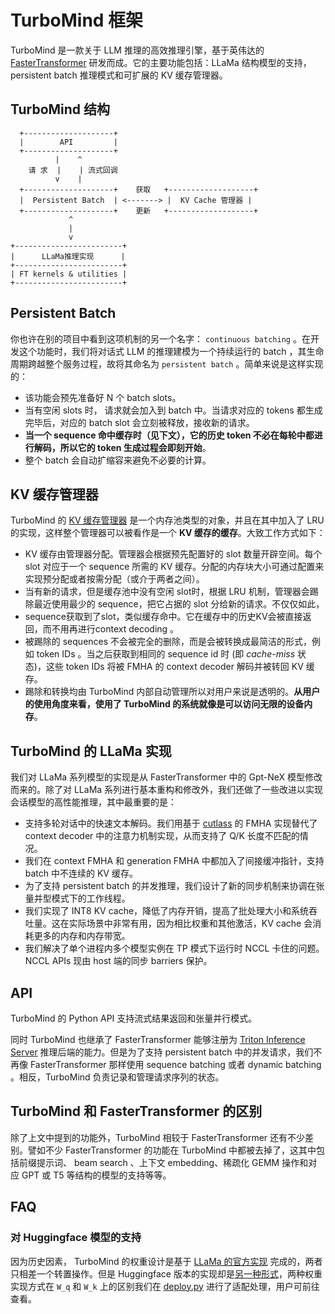 # TurboMind 框架

TurboMind 是一款关于 LLM 推理的高效推理引擎，基于英伟达的 [FasterTransformer](https://github.com/NVIDIA/FasterTransformer) 研发而成。它的主要功能包括：LLaMa 结构模型的支持，persistent batch 推理模式和可扩展的 KV 缓存管理器。

## TurboMind 结构

```
  +--------------------+
  |        API         |
  +--------------------+
          |    ^
    请 求  |    | 流式回调
          v    |
  +--------------------+    获取   +-------------------+
  |  Persistent Batch  | <-------> |  KV Cache 管理器 |
  +--------------------+    更新   +-------------------+
             ^
             |
             v
+------------------------+
|      LLaMa推理实现      |
+------------------------+
| FT kernels & utilities |
+------------------------+
```

## Persistent Batch

你也许在别的项目中看到这项机制的另一个名字： `continuous batching` 。在开发这个功能时，我们将对话式 LLM 的推理建模为一个持续运行的 batch ，其生命周期跨越整个服务过程，故将其命名为 `persistent batch` 。简单来说是这样实现的：

- 该功能会预先准备好 N 个 batch slots。
- 当有空闲 slots 时， 请求就会加入到 batch 中。当请求对应的 tokens 都生成完毕后，对应的 batch slot 会立刻被释放，接收新的请求。
- **当一个 sequence 命中缓存时（见下文），它的历史 token 不必在每轮中都进行解码，所以它的 token 生成过程会即刻开始**。
- 整个 batch 会自动扩缩容来避免不必要的计算。

## KV 缓存管理器

TurboMind 的 [KV 缓存管理器](https://github.com/InternLM/lmdeploy/blob/main/src/turbomind/models/llama/SequenceManager.h) 是一个内存池类型的对象，并且在其中加入了 LRU 的实现，这样整个管理器可以被看作是一个 **KV 缓存的缓存**。大致工作方式如下：

- KV 缓存由管理器分配。管理器会根据预先配置好的 slot 数量开辟空间。每个 slot 对应于一个 sequence 所需的 KV 缓存。分配的内存块大小可通过配置来实现预分配或者按需分配（或介于两者之间）。
- 当有新的请求，但是缓存池中没有空闲 slot时，根据 LRU 机制，管理器会踢除最近使用最少的 sequence，把它占据的 slot 分给新的请求。不仅仅如此，
- sequence获取到了slot，类似缓存命中。它在缓存中的历史KV会被直接返回，而不用再进行context decoding 。
- 被踢除的 sequences 不会被完全的删除，而是会被转换成最简洁的形式，例如 token IDs 。当之后获取到相同的 sequence id 时 (即 _cache-miss_ 状态)，这些 token IDs 将被 FMHA 的 context decoder 解码并被转回 KV 缓存。
- 踢除和转换均由 TurboMind 内部自动管理所以对用户来说是透明的。__从用户的使用角度来看，使用了 TurboMind 的系统就像是可以访问无限的设备内存__。

## TurboMind 的 LLaMa 实现

我们对 LLaMa 系列模型的实现是从 FasterTransformer 中的 Gpt-NeX 模型修改而来的。除了对 LLaMa 系列进行基本重构和修改外，我们还做了一些改进以实现会话模型的高性能推理，其中最重要的是：

- 支持多轮对话中的快速文本解码。我们用基于 [cutlass](https://github.com/NVIDIA/cutlass) 的 FMHA 实现替代了 context decoder 中的注意力机制实现，从而支持了 Q/K 长度不匹配的情况。
- 我们在 context FMHA 和 generation FMHA 中都加入了间接缓冲指针，支持 batch 中不连续的 KV 缓存。
- 为了支持 persistent batch 的并发推理，我们设计了新的同步机制来协调在张量并型模式下的工作线程。
- 我们实现了 INT8 KV cache，降低了内存开销，提高了批处理大小和系统吞吐量。这在实际场景中非常有用，因为相比权重和其他激活，KV cache 会消耗更多的内存和内存带宽。
- 我们解决了单个进程内多个模型实例在 TP 模式下运行时 NCCL 卡住的问题。NCCL APIs 现由 host 端的同步 barriers 保护。

## API

TurboMind 的 Python API 支持流式结果返回和张量并行模式。

同时 TurboMind 也继承了 FasterTransformer 能够注册为 [Triton Inference Server](https://github.com/triton-inference-server/server) 推理后端的能力。但是为了支持 persistent batch 中的并发请求，我们不再像 FasterTransformer 那样使用 sequence batching 或者 dynamic batching 。相反，TurboMind 负责记录和管理请求序列的状态。

## TurboMind 和 FasterTransformer 的区别

除了上文中提到的功能外，TurboMind 相较于 FasterTransformer 还有不少差别。譬如不少 FasterTransformer 的功能在 TurboMind 中都被去掉了，这其中包括前缀提示词、 beam search 、上下文 embedding、稀疏化 GEMM 操作和对应 GPT 或 T5 等结构的模型的支持等等。

## FAQ

### 对 Huggingface 模型的支持

因为历史因素， TurboMind 的权重设计是基于 [LLaMa 的官方实现](https://github.com/facebookresearch/llama) 完成的，两者只相差一个转置操作。但是 Huggingface 版本的实现却是[另一种形式](https://github.com/huggingface/transformers/blob/45025d92f815675e483f32812caa28cce3a960e7/src/transformers/models/llama/convert_llama_weights_to_hf.py#L123C76-L123C76)，两种权重实现方式在 `W_q` 和 `W_k` 上的区别我们在 [deploy.py](https://github.com/InternLM/lmdeploy/blob/ff4648a1d09e5aec74cf70efef35bfaeeac552e0/lmdeploy/serve/turbomind/deploy.py#L398) 进行了适配处理，用户可前往查看。
